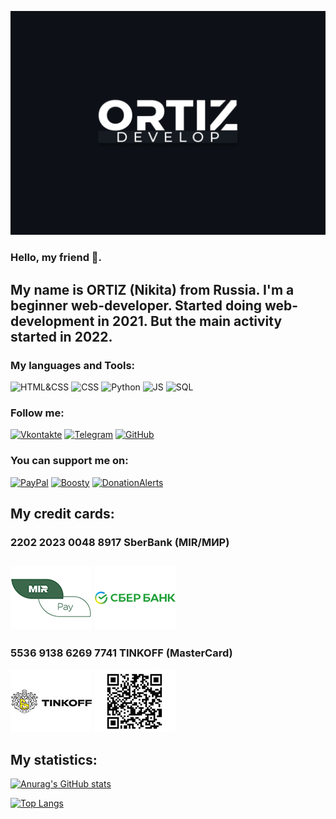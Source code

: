 ![Header](https://github.com/AidenOrtiz/AidenOrtiz/blob/main/assets/ortiz-bg.png)

### Hello, my friend 🤗. 

## My name is ORTIZ (Nikita) from Russia. I'm a beginner web-developer. Started doing web-development in 2021. But the main activity started in 2022.


### My languages and Tools:

![HTML&CSS](https://img.shields.io/badge/HTML-4F4F4F?style=for-the-badge&logo=html5)
![CSS](https://img.shields.io/badge/CSS-4F4F4F?style=for-the-badge&logo=css3)
![Python](https://img.shields.io/badge/Python-4F4F4F?style=for-the-badge&logo=python)
![JS](https://img.shields.io/badge/javascript-4F4F4F?style=for-the-badge&logo=javascript)
![SQL](https://img.shields.io/badge/SQL-4F4F4F?style=for-the-badge&logo=mysql)



### Follow me:

[![Vkontakte](https://img.shields.io/badge/VKONTAKTE-4F4F4F?style=for-the-badge&logo=VK&logoColor=567BAE)](https://vk.com/undisputed.ortiz)
[![Telegram](https://img.shields.io/badge/Telegram-4F4F4F?style=for-the-badge&logo=telegram&logoColor=567BAE)](https://t.me/aiden_ortiz)
[![GitHub](https://img.shields.io/badge/Github-4F4F4F?style=for-the-badge&logo=github&logoColor=)](https://github.com/AidenOrtiz)



### You can support me on:

[![PayPal](https://img.shields.io/badge/PayPal-4F4F4F?style=for-the-badge&logo=paypal&logoColor=)](https://www.paypal.com/paypalme/AidenOrtiz944)
[![Boosty](https://img.shields.io/badge/Boosty-4F4F4F?style=for-the-badge&logo=boost&logoColor=)](https://boosty.to/ortiz)
[![DonationAlerts](https://img.shields.io/badge/DonationAlerts-4F4F4F?style=for-the-badge&logo=donate&logoColor=)](https://www.donationalerts.com/r/aidenortiz)

## My credit cards: 
### 2202 2023 0048 8917 SberBank (MIR/МИР) 
## ![MirPay](https://github.com/AidenOrtiz/AidenOrtiz/blob/main/assets/mir-pay.png) ![Sber](https://github.com/AidenOrtiz/AidenOrtiz/blob/main/assets/sber.png)

### 5536 9138 6269 7741 TINKOFF (MasterCard)
![TINKOFF](https://github.com/AidenOrtiz/AidenOrtiz/blob/main/assets/tinkoff.png) ![TINKOFF-QR](https://github.com/AidenOrtiz/AidenOrtiz/blob/main/assets/tinkoff-qr.png)

## My statistics:

[![Anurag's GitHub stats](https://github-readme-stats.vercel.app/api?username=AidenOrtiz&theme=react&show_icons=true)](https://github.com/anuraghazra/github-readme-stats)

[![Top Langs](https://github-readme-stats.vercel.app/api/top-langs/?username=AidenOrtiz&layout=compact)](https://github.com/AidenOrtiz)
